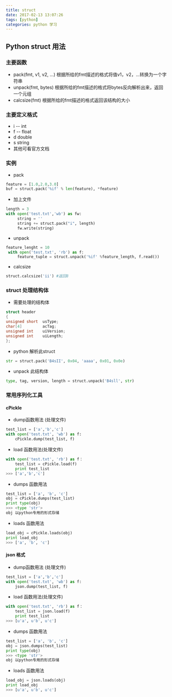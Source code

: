 ```yaml
---
title: struct
date: 2017-02-13 13:07:26
tags: [python]
categories: python 学习
---
```

## Python struct 用法
### 主要函数
* pack(fmt, v1, v2, ...)
根据所给的fmt描述的格式将值v1，v2，...转换为一个字符串
* unpack(fmt, bytes)
根据所给的fmt描述的格式将bytes反向解析出来，返回一个元组
*  calcsize(fmt)
根据所给的fmt描述的格式返回该结构的大小

### 主要定义格式
* i -- int
* f -- float
* d double
*  s string
*  其他可看官方文档
<!-- more -->

### 实例
* pack
``` python
feature = [1.0,2.0,3.0]
buf = struct.pack('%if' % len(feature), *feature)
```
* 加上文件
```python
length = 3
with open('test.txt','wb') as fw:
     string = ''
     string += struct.pack("i", length)
     fw.write(string)
```
* unpack
```python
feature_lenght = 10
 with open('test.txt', 'rb') as f:
     feature_tuple = struct.unpack('%if' %feature_length, f.read())
```
* calcsize
```python
struct.calcsize('ii') #返回8
```

### struct 处理结构体
* 需要处理的结构体
```cpp
struct header
{
unsigned short  usType;
char[4]         acTag;
unsigned int    uiVersion;
unsigned int    uiLength;
};
```
* python 解析此struct
``` python
str = struct.pack('B4sII', 0x04, 'aaaa', 0x01, 0x0e)
```
* unpack 此结构体
``` python
type, tag, version, length = struct.unpack('B4sll', str)
```

### 常用序列化工具
#### cPickle 
* dump函数用法 (处理文件)
``` python
test_list = ['a','b','c']
with open('test.txt', 'wb') as f:
    cPickle.dump(test_list, f)
```
* load 函数用法(处理文件)
``` python
with open('test.txt', 'rb') as f：
    test_list = cPickle.load(f)
    print test_list
>>> ['a','b','c']
```
* dumps 函数用法
```python
test_list = ['a', 'b', 'c']
obj = cPickle.dumps(test_list)
print type(obj)
>>> <type 'str'>
obj 以python专用的形式存储
```
* loads 函数用法
``` python
load_obj = cPickle.loads(obj)
print load_obj
>>> ['a', 'b', 'c']
```

#### json 格式
* dump函数用法 (处理文件)
``` python
test_list = ['a','b','c']
with open('test.txt', 'wb') as f:
    json.dump(test_list, f)
```
* load 函数用法(处理文件)
``` python
with open('test.txt', 'rb') as f：
    test_list = json.load(f)
    print test_list
>>> [u'a', u'b', u'c']
```
* dumps 函数用法
```python
test_list = ['a', 'b', 'c']
obj = json.dumps(test_list)
print type(obj)
>>> <type 'str'>
obj 以python专用的形式存储
```
* loads 函数用法
``` python
load_obj = json.loads(obj)
print load_obj
>>> [u'a', u'b', u'c']
```




